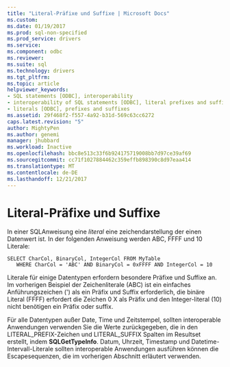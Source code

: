 ```yaml
---
title: "Literal-Präfixe und Suffixe | Microsoft Docs"
ms.custom: 
ms.date: 01/19/2017
ms.prod: sql-non-specified
ms.prod_service: drivers
ms.service: 
ms.component: odbc
ms.reviewer: 
ms.suite: sql
ms.technology: drivers
ms.tgt_pltfrm: 
ms.topic: article
helpviewer_keywords:
- SQL statements [ODBC], interoperability
- interoperability of SQL statements [ODBC], literal prefixes and suffixes
- literals [ODBC], prefixes and suffixes
ms.assetid: 29f468f2-f557-4a92-b31d-569c63cc6272
caps.latest.revision: "5"
author: MightyPen
ms.author: genemi
manager: jhubbard
ms.workload: Inactive
ms.openlocfilehash: bbc8e513c33f6b924175719008bb7d97ce39af69
ms.sourcegitcommit: cc71f1027884462c359effb898390c8d97eaa414
ms.translationtype: MT
ms.contentlocale: de-DE
ms.lasthandoff: 12/21/2017
---
```

# <a name="literal-prefixes-and-suffixes"></a>Literal-Präfixe und Suffixe
In einer SQL­Anweisung eine *literal* eine zeichendarstellung der einen Datenwert ist. In der folgenden Anweisung werden ABC, FFFF und 10 Literale:  
  
```  
SELECT CharCol, BinaryCol, IntegerCol FROM MyTable  
   WHERE CharCol = 'ABC' AND BinaryCol = 0xFFFF AND IntegerCol = 10  
```  
  
 Literale für einige Datentypen erfordern besondere Präfixe und Suffixe an. Im vorherigen Beispiel der Zeichenliterale (ABC) ist ein einfaches Anführungszeichen (') als ein Präfix und Suffix erforderlich, die binäre Literal (FFFF) erfordert die Zeichen 0 X als Präfix und den Integer-literal (10) nicht benötigen ein Präfix oder suffix.  
  
 Für alle Datentypen außer Date, Time und Zeitstempel, sollten interoperable Anwendungen verwenden Sie die Werte zurückgegeben, die in den LITERAL_PREFIX-Zeichen und LITERAL_SUFFIX Spalten im Resultset erstellt, indem **SQLGetTypeInfo**. Datum, Uhrzeit, Timestamp und Datetime-Intervall-Literale sollten interoperable Anwendungen ausführen können die Escapesequenzen, die im vorherigen Abschnitt erläutert verwenden.
